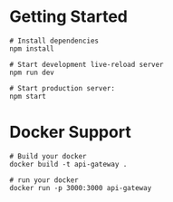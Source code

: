 # Getting Started

```
# Install dependencies
npm install

# Start development live-reload server
npm run dev

# Start production server:
npm start
```

# Docker Support

```
# Build your docker
docker build -t api-gateway .

# run your docker
docker run -p 3000:3000 api-gateway
```

